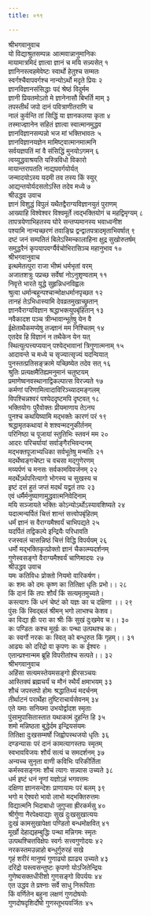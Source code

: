 ```yaml
---
title: ०१९

---
```

श्रीभगवानुवाच  
यो विद्याश्रुतसम्पन्नः आत्मवान्नानुमानिकः  
मायामात्रमिदं ज्ञात्वा ज्ञानं च मयि सन्न्यसेत् १  
ज्ञानिनस्त्वहमेवेष्टः स्वार्थो हेतुश्च सम्मतः  
स्वर्गश्चैवापवर्गश्च नान्योऽर्थो मदृते प्रियः २  
ज्ञानविज्ञानसंसिद्धाः पदं श्रेष्ठं विदुर्मम  
ज्ञानी प्रियतमोऽतो मे ज्ञानेनासौ बिभर्ति माम् ३  
तपस्तीर्थं जपो दानं पवित्राणीतराणि च  
नालं कुर्वन्ति तां सिद्धिं या ज्ञानकलया कृता ४  
तस्माज्ज्ञानेन सहितं ज्ञात्वा स्वात्मानमुद्धव  
ज्ञानविज्ञानसम्पन्नो भज मां भक्तिभावतः ५  
ज्ञानविज्ञानयज्ञेन मामिष्ट्वात्मानमात्मनि  
सर्वयज्ञपतिं मां वै संसिद्धिं मुनयोऽगमन् ६  
त्वय्युद्धवाश्रयति यस्त्रिविधो विकारो  
मायान्तरापतति नाद्यपवर्गयोर्यत्  
जन्मादयोऽस्य यदमी तव तस्य किं स्युर्  
आद्यन्तयोर्यदसतोऽस्ति तदेव मध्ये ७  
श्रीउद्धव उवाच  
ज्ञानं विशुद्धं विपुलं यथैतद्वैराग्यविज्ञानयुतं पुराणम्  
आख्याहि विश्वेश्वर विश्वमूर्ते त्वद्भक्तियोगं च महद्विमृग्यम् ८  
तापत्रयेणाभिहतस्य घोरे सन्तप्यमानस्य भवाध्वनीश  
पश्यामि नान्यच्छरणं तवाङ्घ्रि द्वन्द्वातपत्रादमृताभिवर्षात् ९  
दष्टं जनं सम्पतितं बिलेऽस्मिन्कालाहिना क्षुद्र सुखोरुतर्षम्  
समुद्धरैनं कृपयापवर्ग्यैर्वचोभिरासिञ्च महानुभाव १०  
श्रीभगवानुवाच  
इत्थमेतत्पुरा राजा भीष्मं धर्मभृतां वरम्  
अजातशत्रुः पप्रच्छ सर्वेषां नोऽनुशृण्वताम् ११  
निवृत्ते भारते युद्धे सुहृन्निधनविह्वलः  
श्रुत्वा धर्मान्बहून्पश्चान्मोक्षधर्मानपृच्छत १२  
तानहं तेऽभिधास्यामि देवव्रतमुखाच्छ्रुतान्  
ज्ञानवैराग्यविज्ञान श्रद्धाभक्त्युपबृंहितान् १३  
नवैकादश पञ्च त्रीन्भावान्भूतेषु येन वै  
ईक्षेताथैकमप्येषु तज्ज्ञानं मम निश्चितम् १४  
एतदेव हि विज्ञानं न तथैकेन येन यत्  
स्थित्युत्पत्त्यप्ययान् पश्येद्भावानां त्रिगुणात्मनाम् १५  
आदावन्ते च मध्ये च सृज्यात्सृज्यं यदन्वियात्  
पुनस्तत्प्रतिसङ्क्रामे यच्छिष्येत तदेव सत् १६  
श्रुतिः प्रत्यक्षमैतिह्यमनुमानं चतुष्टयम्  
प्रमाणेष्वनवस्थानाद्विकल्पात्स विरज्यते १७  
कर्मणां परिणामित्वादाविरिञ्च्यादमङ्गलम्  
विपश्चिन्नश्वरं पश्येददृष्टमपि दृष्टवत् १८  
भक्तियोगः पुरैवोक्तः प्रीयमाणाय तेऽनघ  
पुनश्च कथयिष्यामि मद्भक्तेः कारणं परं १९  
श्रद्धामृतकथायां मे शश्वन्मदनुकीर्तनम्  
परिनिष्ठा च पूजायां स्तुतिभिः स्तवनं मम २०  
आदरः परिचर्यायां सर्वाङ्गैरभिवन्दनम्  
मद्भक्तपूजाभ्यधिका सर्वभूतेषु मन्मतिः २१  
मदर्थेष्वङ्गचेष्टा च वचसा मद्गुणेरणम्  
मय्यर्पणं च मनसः सर्वकामविवर्जनम् २२  
मदर्थेऽर्थपरित्यागो भोगस्य च सुखस्य च  
इष्टं दत्तं हुतं जप्तं मदर्थं यद्व्रतं तपः २३  
एवं धर्मैर्मनुष्याणामुद्धवात्मनिवेदिनाम्  
मयि सञ्जायते भक्तिः कोऽन्योऽर्थोऽस्यावशिष्यते २४  
यदात्मन्यर्पितं चित्तं शान्तं सत्त्वोपबृंहितम्  
धर्मं ज्ञानं स वैराग्यमैश्वर्यं चाभिपद्यते २५  
यदर्पितं तद्विकल्पे इन्द्रियैः परिधावति  
रजस्वलं चासन्निष्ठं चित्तं विद्धि विपर्ययम् २६  
धर्मो मद्भक्तिकृत्प्रोक्तो ज्ञानं चैकात्म्यदर्शनम्  
गुणेस्वसङ्गो वैराग्यमैश्वर्यं चाणिमादयः २७  
श्रीउद्धव उवाच  
यमः कतिविधः प्रोक्तो नियमो वारिकर्षण।  
कः शमः को दमः कृष्ण का तितिक्षा धृतिः प्रभो।। २८  
किं दानं किं तपः शौर्यं किं सत्यमृतमुच्यते।  
कस्त्यागः किं धनं चेष्टं को यज्ञः का च दक्षिणा ।। २९  
पुंसः किं स्विद्बलं श्रीमन् भगो लाभश्च केशव।  
का विद्या ह्रीः परा का श्रीः किं सुखं दुःखमेव च।। ३०  
कः पण्डितः कश्च मूर्खः कः पन्था उत्पथश्च कः।  
कः स्वर्गो नरकः कः स्वित् को बन्धुरुत किं गृहम्।। ३१  
आढ्यः को दरिद्रो वा कृपणः कः क ईश्वरः ।  
एतान्प्रश्नान्मम ब्रूहि विपरीतांश्च सत्पते।। ३२  
श्रीभगवानुवाच  
अहिंसा सत्यमस्तेयमसङ्गो ह्रीरसञ्चयः  
आस्तिक्यं ब्रह्मचर्यं च मौनं स्थैर्यं क्षमाभयम् ३३  
शौचं जपस्तपो होमः श्रद्धातिथ्यं मदर्चनम्  
तीर्थाटनं परार्थेहा तुष्टिराचार्यसेवनम् ३४  
एते यमाः सनियमा उभयोर्द्वादश स्मृताः  
पुंसामुपासितास्तात यथाकामं दुहन्ति हि ३५  
शमो मन्निष्ठता बुद्धेर्दम इन्द्रियसंयमः  
तितिक्षा दुःखसम्मर्षो जिह्वोपस्थजयो धृतिः ३६  
दण्डन्यासः परं दानं कामत्यागस्तपः स्मृतम्  
स्वभावविजयः शौर्यं सत्यं च समदर्शनम् ३७  
अन्यच्च सुनृता वाणी कविभिः परिकीर्तिता  
कर्मस्वसङ्गमः शौचं त्यागः सन्न्यास उच्यते ३८  
धर्म इष्टं धनं नॄणां यज्ञोऽहं भगवत्तमः  
दक्षिणा ज्ञानसन्देशः प्राणायामः परं बलम् ३९  
भगो म ऐश्वरो भावो लाभो मद्भक्तिरुत्तमः  
विद्यात्मनि भिदाबाधो जुगुप्सा ह्रीरकर्मसु ४०  
श्रीर्गुणा नैरपेक्ष्याद्याः सुखं दुःखसुखात्ययः  
दुःखं कामसुखापेक्षा पण्डितो बन्धमोक्षवित् ४१  
मूर्खो देहाद्यहम्बुद्धिः पन्था मन्निगमः स्मृतः  
उत्पथश्चित्तविक्षेपः स्वर्गः सत्त्वगुणोदयः ४२  
नरकस्तमउन्नाहो बन्धुर्गुरुरहं सखे  
गृहं शरीरं मानुष्यं गुणाढ्यो ह्याढ्य उच्यते ४३  
दरिद्रो यस्त्वसन्तुष्टः कृपणो योऽजितेन्द्रियः  
गुणेष्वसक्तधीरीशो गुणसङ्गो विपर्ययः ४४  
एत उद्धव ते प्रश्नाः सर्वे साधु निरूपिताः  
किं वर्णितेन बहुना लक्षणं गुणदोषयोः  
गुणदोषदृशिर्दोषो गुणस्तूभयवर्जितः ४५